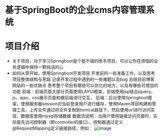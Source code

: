 # 基于SpringBoot的企业cms内容管理系统
# 项目介绍
- 关于项目，对于学习Springboot是个挺不错的练手项目，可以让你在烦恼的业务逻辑中保持一颗纯洁的心
- 如何从零开始，使用Springboot开发项目
开发前的一些准备工作，以及思考项目整体结构与思路
记录开发过程中遇到的一些难题以及bug
总结目前博客网站的一些优缺点
思考整个项目有哪些可以优化的地方，以及有哪些可增加的功能
前端：前端页面大部分页面使用LAYUI框架，前端使用jsp结合jquery，js，ajax，css展示页面和跟后端进行交互，
后端：后台使用Springboot框架，使用服务器session对当前登录用户进行缓存，使用Maven项目构建和管理工具，上传文件通过将文件复制到tomcat路径下，然后使用url进行访问实现，数据库使用mysql存储数据
数据流说明：当用户使用链接访问页面时，实际是先访问控制器（即controller的接口），控制器通过定义@RequestMapping定义链接路径，例如：
![image](https://user-images.githubusercontent.com/57835580/145515172-5b14512a-cb3b-42cf-9ba6-be38d0108e10.png)

